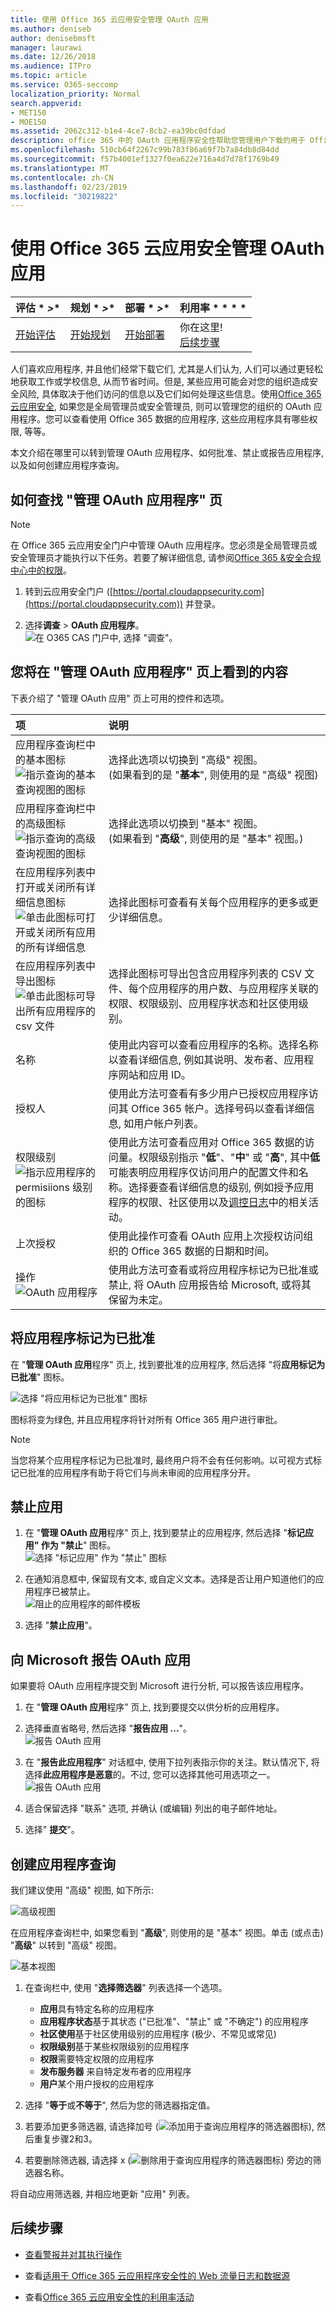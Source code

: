 ```yaml
---
title: 使用 Office 365 云应用安全管理 OAuth 应用
ms.author: deniseb
author: denisebmsft
manager: laurawi
ms.date: 12/26/2018
ms.audience: ITPro
ms.topic: article
ms.service: O365-seccomp
localization_priority: Normal
search.appverid:
- MET150
- MOE150
ms.assetid: 2062c312-b1e4-4ce7-8cb2-ea39bc0dfdad
description: office 365 中的 OAuth 应用程序安全性帮助您管理用户下载的用于 Office 365 数据的应用程序
ms.openlocfilehash: 510cb64f2267c99b783f86a69f7b7a84db8d84dd
ms.sourcegitcommit: f57b4001ef1327f0ea622e716a4d7d78f1769b49
ms.translationtype: MT
ms.contentlocale: zh-CN
ms.lasthandoff: 02/23/2019
ms.locfileid: "30219822"
---
```

# <a name="manage-oauth-apps-using-office-365-cloud-app-security"></a>使用 Office 365 云应用安全管理 OAuth 应用

|评估 * *\>**|规划 * *\>**|部署 * *\>**|利用率 * * * *|
|:-----|:-----|:-----|:-----|
|[开始评估](office-365-cas-overview.md) <br/> |[开始规划](get-ready-for-office-365-cas.md) <br/> |[开始部署](turn-on-office-365-cas.md) <br/> |你在这里!  <br/> [后续步骤](manage-app-permissions-in-ocas.md#nextsteps) <br/> |
   
人们喜欢应用程序, 并且他们经常下载它们, 尤其是人们认为, 人们可以通过更轻松地获取工作或学校信息, 从而节省时间。但是, 某些应用可能会对您的组织造成安全风险, 具体取决于他们访问的信息以及它们如何处理这些信息。使用[Office 365 云应用安全](office-365-cas-overview.md), 如果您是全局管理员或安全管理员, 则可以管理您的组织的 OAuth 应用程序。您可以查看使用 Office 365 数据的应用程序, 这些应用程序具有哪些权限, 等等。 
  
本文介绍在哪里可以转到管理 OAuth 应用程序、如何批准、禁止或报告应用程序, 以及如何创建应用程序查询。
  
## <a name="how-to-find-the-manage-oauth-apps-page"></a>如何查找 "管理 OAuth 应用程序" 页

> [!NOTE]
> 在 Office 365 云应用安全门户中管理 OAuth 应用程序。您必须是全局管理员或安全管理员才能执行以下任务。若要了解详细信息, 请参阅[Office 365 &amp;安全合规中心中的权限](permissions-in-the-security-and-compliance-center.md)。 
  
1. 转到云应用安全门户 ([https://portal.cloudappsecurity.com](https://portal.cloudappsecurity.com)) 并登录。
  
2. 选择**调查** \> **OAuth 应用程序**。<br/>![在 O365 CAS 门户中, 选择 "调查"。](media/OCAS-OAuthApps.png)<br/>
  
## <a name="what-youll-see-on-the-manage-oauth-apps-page"></a>您将在 "管理 OAuth 应用程序" 页上看到的内容

下表介绍了 "管理 OAuth 应用" 页上可用的控件和选项。
  
|**项**|**说明**|
|:-----|:-----|
|应用程序查询栏中的基本图标  <br/> ![指示查询的基本查询视图的图标](media/a459bc51-e86b-43d5-a0ee-661b9fb4afc9.png)|选择此选项以切换到 "高级" 视图。  <br/> (如果看到的是 "**基本**", 则使用的是 "高级" 视图)  <br/> |
|应用程序查询栏中的高级图标  <br/> ![指示查询的高级查询视图的图标](media/9958d832-2c81-45ed-a642-d926310ba6b6.png)|选择此选项以切换到 "基本" 视图。  <br/> (如果看到 "**高级**", 则使用的是 "基本" 视图。)  <br/> |
|在应用程序列表中打开或关闭所有详细信息图标  <br/> ![单击此图标可打开或关闭所有应用的所有详细信息](media/018fa996-10e8-48ff-986e-55f2b69a5753.png)|选择此图标可查看有关每个应用程序的更多或更少详细信息。  <br/> |
|在应用程序列表中导出图标  <br/> ![单击此图标可导出所有应用程序的 csv 文件](media/98446851-fd96-4d09-9bb0-831db33090c1.png)|选择此图标可导出包含应用程序列表的 CSV 文件、每个应用程序的用户数、与应用程序关联的权限、权限级别、应用程序状态和社区使用级别。  <br/> |
|名称  <br/> |使用此内容可以查看应用程序的名称。选择名称以查看详细信息, 例如其说明、发布者、应用程序网站和应用 ID。  <br/> |
|授权人  <br/> |使用此方法可查看有多少用户已授权应用程序访问其 Office 365 帐户。选择号码以查看详细信息, 如用户帐户列表。  <br/> |
|权限级别  <br/> ![指示应用程序的 permisiions 级别的图标](media/aaebdd29-35b6-4c62-aef1-7c7817bd803d.png)|使用此方法可查看应用对 Office 365 数据的访问量。权限级别指示 "**低**"、"**中**" 或 "**高**", 其中**低**可能表明应用程序仅访问用户的配置文件和名称。选择要查看详细信息的级别, 例如授予应用程序的权限、社区使用以及[调控日志](suspend-or-restore-an-account-in-ocas.md)中的相关活动。<br/> |
|上次授权 <br/> |使用此操作可查看 OAuth 应用上次授权访问组织的 Office 365 数据的日期和时间。 <br/>  |
|操作<br/>![OAuth 应用程序](media/OCAS-OAuthAppApproveBanReport.png)<br/> |使用此方法可查看或将应用程序标记为已批准或禁止, 将 OAuth 应用报告给 Microsoft, 或将其保留为未定。  <br/> |
   
## <a name="mark-an-app-as-approved"></a>将应用程序标记为已批准

在 "**管理 OAuth 应用**程序" 页上, 找到要批准的应用程序, 然后选择 "将**应用标记为已批准**" 图标。 
  
![选择 "将应用标记为已批准" 图标](media/OCAS-MarkOAuthApproved.png)
  
图标将变为绿色, 并且应用程序将针对所有 Office 365 用户进行审批。
  
> [!NOTE]
> 当您将某个应用程序标记为已批准时, 最终用户将不会有任何影响。以可视方式标记已批准的应用程序有助于将它们与尚未审阅的应用程序分开。 
  
## <a name="ban-an-app"></a>禁止应用

1. 在 "**管理 OAuth 应用**程序" 页上, 找到要禁止的应用程序, 然后选择 "**标记应用" 作为 "禁止**" 图标。<br/>![选择 "标记应用" 作为 "禁止" 图标](media/OCAS-MarkOAuthBanned.png)
  
2. 在通知消息框中, 保留现有文本, 或自定义文本。选择是否让用户知道他们的应用程序已被禁止。 <br/>![阻止的应用程序的邮件模板](media/6d132700-5f7f-472c-bfb5-a44549e69c16.jpg)<br/>
  
3. 选择 "**禁止应用**"。

## <a name="report-an-oauth-app-to-microsoft"></a>向 Microsoft 报告 OAuth 应用

如果要将 OAuth 应用程序提交到 Microsoft 进行分析, 可以报告该应用程序。

1. 在 "**管理 OAuth 应用**程序" 页上, 找到要提交以供分析的应用程序。

2. 选择垂直省略号, 然后选择 "**报告应用 ...**"。<br/>![报告 OAuth 应用](media/OCAS-MarkOAuthReported.png)<br/>

3. 在 "**报告此应用程序**" 对话框中, 使用下拉列表指示你的关注。默认情况下, 将选择**此应用程序是恶意**的。不过, 您可以选择其他可用选项之一。<br/>![报告 OAuth 应用](media/OCAS-ReportOAuthApp.png)<br/>

4. 适合保留选择 "联系" 选项, 并确认 (或编辑) 列出的电子邮件地址。

5. 选择" **提交**"。 
    
## <a name="create-an-app-query"></a>创建应用程序查询

我们建议使用 "高级" 视图, 如下所示: 

![高级视图](media/OCAS-OAuthAppsAdvQueryView.png)

在应用程序查询栏中, 如果您看到 "**高级**", 则使用的是 "基本" 视图。单击 (或点击) "**高级**" 以转到 "高级" 视图。 

![基本视图](media/OCAS-OAuthAppsBasicQueryView.png)
    
1. 在查询栏中, 使用 "**选择筛选器**" 列表选择一个选项。 
    - **应用**具有特定名称的应用程序
    - **应用程序状态**基于其状态 ("已批准"、"禁止" 或 "不确定") 的应用程序
    - **社区使用**基于社区使用级别的应用程序 (极少、不常见或常见)
    - **权限级别**基于某些权限级别的应用程序 
    - **权限**需要特定权限的应用程序
    - **发布服务器** 来自特定发布者的应用程序
    - **用户**某个用户授权的应用程序
   
2. 选择 "**等于**或**不等于**", 然后为您的筛选器指定值。
    
3. 若要添加更多筛选器, 请选择加号 (![添加用于查询应用程序的筛选器图标](media/771b2958-67cd-4e14-9302-283ef238cae5.jpg)), 然后重复步骤2和3。
    
4. 若要删除筛选器, 请选择 x (![删除用于查询应用程序的筛选器图标](media/5339277f-555d-4749-8dcc-d2574250556e.jpg)) 旁边的筛选器名称。
    
将自动应用筛选器, 并相应地更新 "应用" 列表。
  
## <a name="next-steps"></a>后续步骤

- [查看警报并对其执行操作](review-office-365-cas-alerts.md)
    
- 查看[适用于 Office 365 云应用程序安全性的 Web 流量日志和数据源](web-traffic-logs-and-data-sources-for-ocas.md)
    
- 查看[Office 365 云应用安全性的利用率活动](utilization-activities-for-ocas.md)
    

